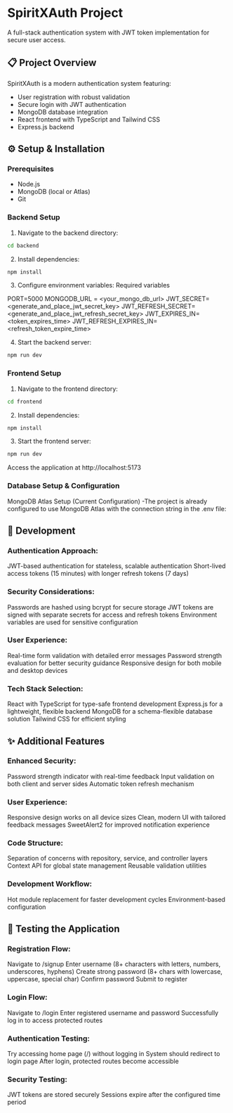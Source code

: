 # SpiritXAuth Project

A full-stack authentication system with JWT token implementation for secure user access.

## 📋 Project Overview

SpiritXAuth is a modern authentication system featuring:

- User registration with robust validation
- Secure login with JWT authentication
- MongoDB database integration
- React frontend with TypeScript and Tailwind CSS
- Express.js backend

## ⚙️ Setup & Installation

### Prerequisites

- Node.js
- MongoDB (local or Atlas)
- Git

### Backend Setup

1. Navigate to the backend directory:

```sh
cd backend
```

2. Install dependencies:

```sh
npm install
```

3. Configure environment variables:
   Required variables

PORT=5000
MONGODB_URL = <your_mongo_db_url>
JWT_SECRET=<generate_and_place_jwt_secret_key>
JWT_REFRESH_SECRET=<generate_and_place_jwt_refresh_secret_key>
JWT_EXPIRES_IN=<token_expires_time>
JWT_REFRESH_EXPIRES_IN=<refresh_token_expire_time>

4. Start the backend server:

```sh
npm run dev
```

### Frontend Setup

1. Navigate to the frontend directory:

```sh
cd frontend
```

2. Install dependencies:

```sh
npm install
```

3. Start the frontend server:

```sh
npm run dev
```

Access the application at http://localhost:5173

### Database Setup & Configuration

MongoDB Atlas Setup (Current Configuration)
-The project is already configured to use MongoDB Atlas with the connection string in the .env file:

## 🤔 Development

### Authentication Approach:

JWT-based authentication for stateless, scalable authentication
Short-lived access tokens (15 minutes) with longer refresh tokens (7 days)

### Security Considerations:

Passwords are hashed using bcrypt for secure storage
JWT tokens are signed with separate secrets for access and refresh tokens
Environment variables are used for sensitive configuration

### User Experience:

Real-time form validation with detailed error messages
Password strength evaluation for better security guidance
Responsive design for both mobile and desktop devices

### Tech Stack Selection:

React with TypeScript for type-safe frontend development
Express.js for a lightweight, flexible backend
MongoDB for a schema-flexible database solution
Tailwind CSS for efficient styling

## ✨ Additional Features

### Enhanced Security:

Password strength indicator with real-time feedback
Input validation on both client and server sides
Automatic token refresh mechanism

### User Experience:

Responsive design works on all device sizes
Clean, modern UI with tailored feedback messages
SweetAlert2 for improved notification experience

### Code Structure:

Separation of concerns with repository, service, and controller layers
Context API for global state management
Reusable validation utilities

### Development Workflow:

Hot module replacement for faster development cycles
Environment-based configuration

## 🧪 Testing the Application

### Registration Flow:

Navigate to /signup
Enter username (8+ characters with letters, numbers, underscores, hyphens)
Create strong password (8+ chars with lowercase, uppercase, special char)
Confirm password
Submit to register

### Login Flow:

Navigate to /login
Enter registered username and password
Successfully log in to access protected routes

### Authentication Testing:

Try accessing home page (/) without logging in
System should redirect to login page
After login, protected routes become accessible

### Security Testing:

JWT tokens are stored securely
Sessions expire after the configured time period

```

```

